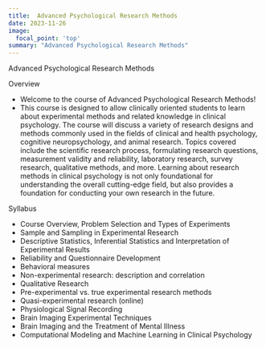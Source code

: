 ```yaml
---
title:  Advanced Psychological Research Methods ​​
date: 2023-11-26
image:
  focal_point: 'top'
summary: "Advanced Psychological Research Methods"
---
```


Advanced Psychological Research Methods

<!--more-->
Overview
  - Welcome to the course of Advanced Psychological Research Methods! 
  - This course is designed to allow clinically oriented students to learn about experimental methods and related knowledge in clinical psychology. The course will discuss a variety of research designs and methods commonly used in the fields of clinical and health psychology, cognitive neuropsychology, and animal research. Topics covered include the scientific research process, formulating research questions, measurement validity and reliability, laboratory research, survey research, qualitative methods, and more. Learning about research methods in clinical psychology is not only foundational for understanding the overall cutting-edge field, but also provides a foundation for conducting your own research in the future.

Syllabus
  - Course Overview, Problem Selection and Types of Experiments
  - Sample and Sampling in Experimental Research
  - Descriptive Statistics, Inferential Statistics and Interpretation of Experimental Results
  - Reliability and Questionnaire Development
  - Behavioral measures
  - Non-experimental research: description and correlation
  - Qualitative Research
  - Pre-experimental vs. true experimental research methods
  - Quasi-experimental research (online)
  - Physiological Signal Recording
  - Brain Imaging Experimental Techniques
  - Brain Imaging and the Treatment of Mental Illness
  - Computational Modeling and Machine Learning in Clinical Psychology
